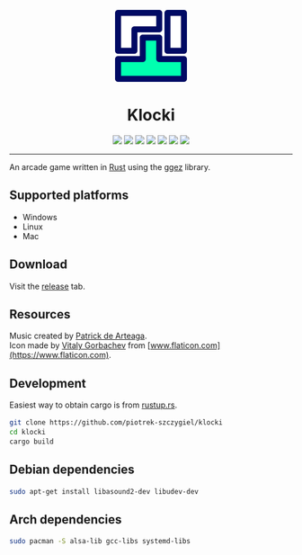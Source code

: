 <p align="center"><a href="https://github.com/piotrek-szczygiel/klocki"><img src="./logo.png" alt="Logo"></a></p>
<h1 align="center">Klocki</h1>
<p align="center">
    <img src="https://travis-ci.org/piotrek-szczygiel/klocki.svg?branch=master">
    <img src="https://ci.appveyor.com/api/projects/status/vjb1uy5nf7306jys/branch/master?svg=true">
    <img src="https://tokei.rs/b1/github/piotrek-szczygiel/klocki">
    <img src="https://img.shields.io/github/v/release/piotrek-szczygiel/klocki?include_prereleases&label=version">
    <img src="https://img.shields.io/github/downloads/piotrek-szczygiel/klocki/total">
    <img src="https://img.shields.io/github/release-date-pre/piotrek-szczygiel/klocki?label=last%20release">
    <img src="https://img.shields.io/github/last-commit/piotrek-szczygiel/klocki">
</p>
<hr>

An arcade game written in [Rust](https://www.rust-lang.org) using the [ggez](https://github.com/ggez/ggez) library.

## Supported platforms

* Windows
* Linux
* Mac

## Download

Visit the [release](https://github.com/piotrek-szczygiel/klocki/releases) tab.

## Resources

Music created by [Patrick de Arteaga](https://patrickdearteaga.com).  
Icon made by [Vitaly Gorbachev](https://www.flaticon.com/authors/vitaly-gorbachev) from [www.flaticon.com](https://www.flaticon.com).  

## Development

Easiest way to obtain cargo is from [rustup.rs](https://rustup.rs).

```sh
git clone https://github.com/piotrek-szczygiel/klocki
cd klocki
cargo build
```

## Debian dependencies

```sh
sudo apt-get install libasound2-dev libudev-dev
```

## Arch dependencies

```sh
sudo pacman -S alsa-lib gcc-libs systemd-libs
```
